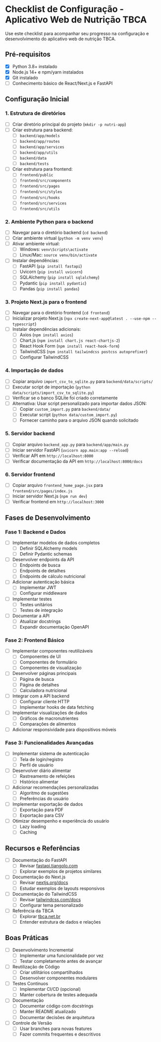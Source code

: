 # Checklist de Configuração - Aplicativo Web de Nutrição TBCA

Use este checklist para acompanhar seu progresso na configuração e desenvolvimento do aplicativo web de nutrição TBCA.

## Pré-requisitos

- [x] Python 3.8+ instalado
- [x] Node.js 14+ e npm/yarn instalados
- [x] Git instalado
- [ ] Conhecimento básico de React/Next.js e FastAPI

## Configuração Inicial

### 1. Estrutura de diretórios

- [ ] Criar diretório principal do projeto (`mkdir -p nutri-app`)
- [ ] Criar estrutura para backend:
  - [ ] `backend/app/models`
  - [ ] `backend/app/routes`
  - [ ] `backend/app/services`
  - [ ] `backend/app/utils`
  - [ ] `backend/data`
  - [ ] `backend/tests`
- [ ] Criar estrutura para frontend:
  - [ ] `frontend/public`
  - [ ] `frontend/src/components`
  - [ ] `frontend/src/pages`
  - [ ] `frontend/src/styles`
  - [ ] `frontend/src/hooks`
  - [ ] `frontend/src/services`
  - [ ] `frontend/src/utils`

### 2. Ambiente Python para o backend

- [ ] Navegar para o diretório backend (`cd backend`)
- [ ] Criar ambiente virtual (`python -m venv venv`)
- [ ] Ativar ambiente virtual:
  - [ ] Windows: `venv\Scripts\activate`
  - [ ] Linux/Mac: `source venv/bin/activate`
- [ ] Instalar dependências: 
  - [ ] FastAPI (`pip install fastapi`)
  - [ ] Uvicorn (`pip install uvicorn`)
  - [ ] SQLAlchemy (`pip install sqlalchemy`)
  - [ ] Pydantic (`pip install pydantic`)
  - [ ] Pandas (`pip install pandas`)

### 3. Projeto Next.js para o frontend

- [ ] Navegar para o diretório frontend (`cd frontend`)
- [ ] Inicializar projeto Next.js (`npx create-next-app@latest . --use-npm --typescript`)
- [ ] Instalar dependências adicionais:
  - [ ] Axios (`npm install axios`)
  - [ ] Chart.js (`npm install chart.js react-chartjs-2`)
  - [ ] React Hook Form (`npm install react-hook-form`)
  - [ ] TailwindCSS (`npm install tailwindcss postcss autoprefixer`)
  - [ ] Configurar TailwindCSS

### 4. Importação de dados

- [ ] Copiar arquivo `import_csv_to_sqlite.py` para `backend/data/scripts/`
- [ ] Executar script de importação (`python data/scripts/import_csv_to_sqlite.py`)
- [ ] Verificar se o banco SQLite foi criado corretamente
- [ ] Alternativa: Usar script personalizado para importar dados JSON:
  - [ ] Copiar `custom_import.py` para `backend/data/`
  - [ ] Executar script (`python data/custom_import.py`)
  - [ ] Fornecer caminho para o arquivo JSON quando solicitado

### 5. Servidor backend

- [ ] Copiar arquivo `backend_app.py` para `backend/app/main.py`
- [ ] Iniciar servidor FastAPI (`uvicorn app.main:app --reload`)
- [ ] Verificar API em `http://localhost:8000`
- [ ] Verificar documentação da API em `http://localhost:8000/docs`

### 6. Servidor frontend

- [ ] Copiar arquivo `frontend_home_page.jsx` para `frontend/src/pages/index.js`
- [ ] Iniciar servidor Next.js (`npm run dev`)
- [ ] Verificar frontend em `http://localhost:3000`

## Fases de Desenvolvimento

### Fase 1: Backend e Dados

- [ ] Implementar modelos de dados completos
  - [ ] Definir SQLAlchemy models
  - [ ] Definir Pydantic schemas
- [ ] Desenvolver endpoints da API
  - [ ] Endpoints de busca
  - [ ] Endpoints de detalhes
  - [ ] Endpoints de cálculo nutricional
- [ ] Adicionar autenticação básica
  - [ ] Implementar JWT
  - [ ] Configurar middleware
- [ ] Implementar testes
  - [ ] Testes unitários
  - [ ] Testes de integração
- [ ] Documentar a API
  - [ ] Atualizar docstrings
  - [ ] Expandir documentação OpenAPI

### Fase 2: Frontend Básico

- [ ] Implementar componentes reutilizáveis
  - [ ] Componentes de UI
  - [ ] Componentes de formulário
  - [ ] Componentes de visualização
- [ ] Desenvolver páginas principais
  - [ ] Página de busca
  - [ ] Página de detalhes
  - [ ] Calculadora nutricional
- [ ] Integrar com a API backend
  - [ ] Configurar cliente HTTP
  - [ ] Implementar hooks de data fetching
- [ ] Implementar visualizações de dados
  - [ ] Gráficos de macronutrientes
  - [ ] Comparações de alimentos
- [ ] Adicionar responsividade para dispositivos móveis

### Fase 3: Funcionalidades Avançadas

- [ ] Implementar sistema de autenticação
  - [ ] Tela de login/registro
  - [ ] Perfil de usuário
- [ ] Desenvolver diário alimentar
  - [ ] Rastreamento de refeições
  - [ ] Histórico alimentar
- [ ] Adicionar recomendações personalizadas
  - [ ] Algoritmo de sugestões
  - [ ] Preferências do usuário
- [ ] Implementar exportação de dados
  - [ ] Exportação para PDF
  - [ ] Exportação para CSV
- [ ] Otimizar desempenho e experiência do usuário
  - [ ] Lazy loading
  - [ ] Caching

## Recursos e Referências

- [ ] Documentação do FastAPI
  - [ ] Revisar [fastapi.tiangolo.com](https://fastapi.tiangolo.com/)
  - [ ] Explorar exemplos de projetos similares
- [ ] Documentação do Next.js
  - [ ] Revisar [nextjs.org/docs](https://nextjs.org/docs)
  - [ ] Estudar exemplos de layouts responsivos
- [ ] Documentação do TailwindCSS
  - [ ] Revisar [tailwindcss.com/docs](https://tailwindcss.com/docs)
  - [ ] Configurar tema personalizado
- [ ] Referência da TBCA
  - [ ] Explorar [tbca.net.br](https://www.tbca.net.br/)
  - [ ] Entender estrutura de dados e relações

## Boas Práticas

- [ ] Desenvolvimento Incremental
  - [ ] Implementar uma funcionalidade por vez
  - [ ] Testar completamente antes de avançar
- [ ] Reutilização de Código
  - [ ] Criar utilitários compartilhados
  - [ ] Desenvolver componentes modulares
- [ ] Testes Contínuos
  - [ ] Implementar CI/CD (opcional)
  - [ ] Manter cobertura de testes adequada
- [ ] Documentação
  - [ ] Documentar código com docstrings
  - [ ] Manter README atualizado
  - [ ] Documentar decisões de arquitetura
- [ ] Controle de Versão
  - [ ] Usar branches para novas features
  - [ ] Fazer commits frequentes e descritivos
